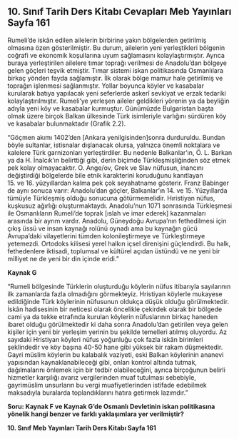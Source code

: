 ## 10. Sınıf Tarih Ders Kitabı Cevapları Meb Yayınları Sayfa 161

Rumeli’de iskân edilen ailelerin birbirine yakın bölgelerden getirilmiş olmasına özen gösterilmiştir. Bu durum, ailelerin yeni yerleştikleri bölgenin coğrafi ve ekonomik koşullarına uyum sağlamasını kolaylaştırmıştır. Ayrıca buraya yerleştirilen ailelere tımar toprağı verilmesi de Anadolu’dan bölgeye gelen göçleri teşvik etmiştir. Tımar sistemi iskan politikasında Osmanlılara birkaç yönden fayda sağlamıştır. İlk olarak bölge mamur hale getirilmiş ve toprağın işlenmesi sağlanmıştır. Yollar boyunca köyler ve kasabalar kurularak batıya yapılacak yeni seferlerde askerî sevkiyat ve erzak tedariki kolaylaştırılmıştır. Rumeli’ye yerleşen aileler geldikleri yörenin ya da beyliğin adıyla yeni köy ve kasabalar kurmuştur. Günümüzde Bulgaristan başta olmak üzere birçok Balkan ülkesinde Türk isimleriyle varlığını sürdüren köy ve kasabalar bulunmaktadır (Grafik 2.2).

“Göçmen akımı 1402’den [Ankara yenilgisinden]sonra durduruldu. Bundan böyle sultanlar, istisnalar dışlanacak olursa, yalnızca önemli noktalara ve kalelere Türk garnizonları yerleştirdiler. Bu nedenle Balkanlar’ın, Ö. L. Barkan ya da H. İnalcık’ın belirttiği gibi, derin biçimde Türkleşmişliğinden söz etmek pek kolay olmayacaktır. O. Ange/ov, Grek ve Slav nüfusun, inancını değiştirdiği bölgelerde bile etnik karakterini koruduğunu kanıtlayan  
 15. ve 16. yüzyıllardan kalma pek çok seyahatname gösterir. Franz Babinger de aynı sonuca varır: Anadolu’dan göçler, Balkanlar’ın 14. ve 15. Yüzyıllarda tümüyle Türkleşmiş olduğu sonucuna götürmemelidir. Hıristiyan nüfus, kuşkusuz ağırlığı oluşturmaktaydı. Anadolu’nun 1071 sonrasında Türkleşmesi ile Osmanlıların Rumeli’de toprak [ıslah ve imar ederek] kazanmaları arasında bir ayrım vardır. Anadolu, Güneydoğu Avrupa’nın fethedilmesi için çıkış üssü ve insan kaynağı rolünü oynadı ama bu kaynağın gücü Avrupa’daki vilayetlerini tümden kolonileştirmeye ve Türkleştirmeye yetemezdi. Ortodoks kilisesi yerel halkın içsel direnişini güçlendirdi. Bu halk, fethedenlere iktisadi, toplumsal ve kültürel açıdan üstündü ve ne yeni bir milliyet ne de yeni bir din içinde eridi.”

**Kaynak G**

“Rumeli bölgesinde Türklerin oluşturduğu köylerin nüfus itibarıyla sayılarının ilk zamanlarda fazla olmadığını görmekteyiz. Hristiyan köylerle mukayese edildiğinde Türk köylerinin nüfusunun oldukça düşük olduğu görülmektedir. İskân hadisesinin bir neticesi olarak öncelikle çekirdek olarak bir bölgede cami ya da tekke etrafında kurulan köylerin nüfuslarının birkaç haneden ibaret olduğu görülmektedir ki daha sonra Anadolu’dan getirilen veya gelen kişiler için yeni bir yerleşim yerinin bu şekilde temelleri atılmış oluyordu. Az sayıdaki Hristiyan köyleri nüfus yoğunluğu çok fazla iskân birimleri şeklindedir ve köy başına 40-50 hane gibi yüksek bir rakam düşmektedir. Gayri müslim köylerin bu kalabalık vaziyeti, eski Balkan köylerinin ananevi yapısından kaynaklanabileceği gibi, onları kontrol altında tutmak, dağılmalarını önlemek için bir tedbir olabileceğini, ayrıca birçoğunun belirli hizmetler karşılığı avarız vergilerinden muaf tutulması sebebiyle, gayrimüslim unsurların bu vergi muafiyetlerinden istifade edebilmek maksadıyla buralarda toplandıklarını hatıra getirmek lazımdır.”

**Soru: Kaynak F ve Kaynak G’de Osmanlı Devletinin iskan politikasına yönelik hangi benzer ve farklı yaklaşımlara yer verilmiştir?**

**10. Sınıf Meb Yayınları Tarih Ders Kitabı Sayfa 161**